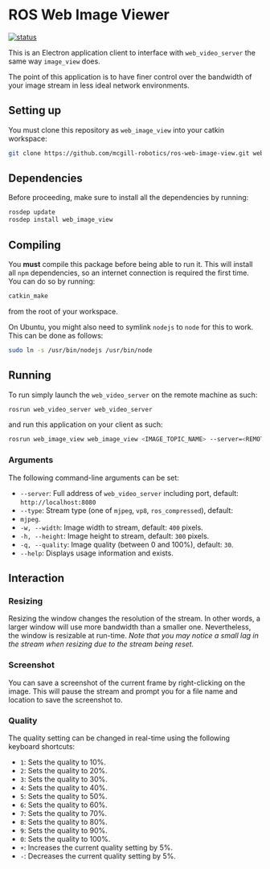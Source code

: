 # ROS Web Image Viewer

[status]: https://dev.mcgillrobotics.com/buildStatus/icon?job=ros-web-image-view/master
[url]: https://dev.mcgillrobotics.com/job/ros-web-image-view/job/master
[![status]][url]

This is an Electron application client to interface with `web_video_server` the
same way `image_view` does.

The point of this application is to have finer control over the bandwidth of
your image stream in less ideal network environments.

## Setting up

You must clone this repository as `web_image_view` into your catkin workspace:

```bash
git clone https://github.com/mcgill-robotics/ros-web-image-view.git web_image_view
```

## Dependencies

Before proceeding, make sure to install all the dependencies by running:

```bash
rosdep update
rosdep install web_image_view
```

## Compiling

You **must** compile this package before being able to run it. This will
install all `npm` dependencies, so an internet connection is required the first
time. You can do so by running:

```bash
catkin_make
```

from the root of your workspace.

On Ubuntu, you might also need to symlink `nodejs` to `node` for this to work.
This can be done as follows:

```bash
sudo ln -s /usr/bin/nodejs /usr/bin/node
```

## Running

To run simply launch the `web_video_server` on the remote machine as such:

```bash
rosrun web_video_server web_video_server
```

and run this application on your client as such:

```bash
rosrun web_image_view web_image_view <IMAGE_TOPIC_NAME> --server=<REMOTE_ADDRESS>
```

### Arguments

The following command-line arguments can be set:

-   `--server`: Full address of `web_video_server` including port,
    default: `http://localhost:8080`
-   `--type`: Stream type (one of `mjpeg`, `vp8`, `ros_compressed`), default:
-   `mjpeg`.
-   `-w, --width`: Image width to stream, default: `400` pixels.
-   `-h, --height`: Image height to stream, default: `300` pixels.
-   `-q, --quality`: Image quality (between 0 and 100%), default: `30`.
-   `--help`: Displays usage information and exists.

## Interaction

### Resizing

Resizing the window changes the resolution of the stream. In other words, a
larger window will use more bandwidth than a smaller one. Nevertheless, the
window is resizable at run-time. *Note that you may notice a small lag in the
stream when resizing due to the stream being reset.*

### Screenshot

You can save a screenshot of the current frame by right-clicking on the image.
This will pause the stream and prompt you for a file name and location to save
the screenshot to.

### Quality

The quality setting can be changed in real-time using the following keyboard
shortcuts:

-   `1`: Sets the quality to 10%.
-   `2`: Sets the quality to 20%.
-   `3`: Sets the quality to 30%.
-   `4`: Sets the quality to 40%.
-   `5`: Sets the quality to 50%.
-   `6`: Sets the quality to 60%.
-   `7`: Sets the quality to 70%.
-   `8`: Sets the quality to 80%.
-   `9`: Sets the quality to 90%.
-   `0`: Sets the quality to 100%.
-   `+`: Increases the current quality setting by 5%.
-   `-`: Decreases the current quality setting by 5%.
